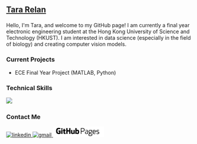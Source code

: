 ## <p> <a href="https://tararelan.github.io/" rel="nofollow noreferrer" target="_blank">Tara Relan</a>
Hello, I'm Tara, and welcome to my GitHub page! I am currently a final year electronic engineering student at the Hong Kong University of Science and Technology (HKUST). I am interested in data science (especially in the field of biology) and creating computer vision models.
### Current Projects
- ECE Final Year Project (MATLAB, Python)

### Technical Skills
<p>
  <img src="https://skillicons.dev/icons?i=py,cpp,matlab,html,css,js,django,pytorch,tensorflow,sklearn,opencv,aws,gcp,git,gitlab" />
</p>

### Contact Me
<p>
  <a href="https://www.linkedin.com/in/tararelan/" rel="nofollow noreferrer" target="_blank">
    <img src="https://img.shields.io/badge/LinkedIn-0077B5?style=for-the-badge&logo=linkedin&logoColor=white" alt="linkedin">
  </a>
  <a href="mailto: tararelan@gmail.com" rel="nofollow noreferrer" target="_blank">
    <img src="https://img.shields.io/badge/Gmail-D14836?style=for-the-badge&logo=gmail&logoColor=white" alt="gmail">
  </a>
  <a href="tararelan.github.io" rel="nofollow noreferrer" target="_blank">
    <img src="https://github.com/tararelan/tararelan/blob/main/githubpages.jpg" height="28px" alt="github pages">
  </a>
</p>
